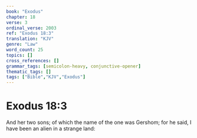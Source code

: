 ```yaml
---
book: "Exodus"
chapter: 18
verse: 3
ordinal_verse: 2003
ref: "Exodus 18:3"
translation: "KJV"
genre: "Law"
word_count: 25
topics: []
cross_references: []
grammar_tags: [semicolon-heavy, conjunctive-opener]
thematic_tags: []
tags: ["Bible","KJV","Exodus"]
---
```


# Exodus 18:3

And her two sons; of which the name of the one was Gershom; for he said, I have been an alien in a strange land:
